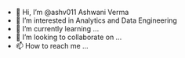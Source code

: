 - 👋 Hi, I’m @ashv011 Ashwani Verma
- 👀 I’m interested in Analytics and Data Engineering
- 🌱 I’m currently learning ...
- 💞️ I’m looking to collaborate on ...
- 📫 How to reach me ...

<!---
ashv011/ashv011 is a ✨ special ✨ repository because its `README.md` (this file) appears on your GitHub profile.
You can click the Preview link to take a look at your changes.
--->
